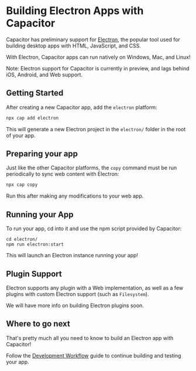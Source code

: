 # Building Electron Apps with Capacitor

Capacitor has preliminary support for [Electron](https://electronjs.org), the popular tool used for building desktop apps
with HTML, JavaScript, and CSS.

With Electron, Capacitor apps can run natively on Windows, Mac, and Linux!

Note: Electron support for Capacitor is currently in preview, and lags behind iOS, Android, and Web support. 

## Getting Started

After creating a new Capacitor app, add the `electron` platform:

```bash
npx cap add electron
```

This will generate a new Electron project in the `electron/` folder in the root of your app.

## Preparing your app

Just like the other Capacitor platforms, the `copy` command must be run periodically to sync web content with Electron:

```bash
npx cap copy
```

Run this after making any modifications to your web app.

## Running your App

To run your app, cd into it and use the npm script provided by Capacitor:

```
cd electron/
npm run electron:start
```

This will launch an Electron instance running your app!

## Plugin Support

Electron supports any plugin with a Web implementation, as well as a few plugins with custom Electron support (such as `Filesystem`).

We will have more info on building Electron plugins soon.

## Where to go next

That's pretty much all you need to know to build an Electron app with Capacitor!

Follow the [Development Workflow](../basics/workflow) guide to continue building and testing your app.